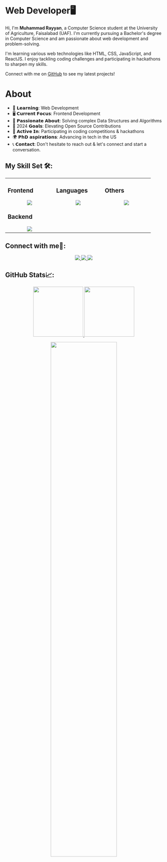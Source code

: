  

# Web Developer🖥️


Hi, I'm **Muhammad Rayyan**, a Computer Science student at the University of Agriculture, Faisalabad (UAF). I'm currently pursuing a Bachelor's degree in Computer Science and am passionate about web development and problem-solving.

I'm learning various web technologies like HTML, CSS, JavaScript, and ReactJS. I enjoy tackling coding challenges and participating in hackathons to sharpen my skills. 

Connect with me on [GitHub](https://github.com/code-with-anonymous) to see my latest projects!



# About


- 📘  𝗟𝗲𝗮𝗿𝗻𝗶𝗻𝗴: Web Development
- 🖥️ 𝗖𝘂𝗿𝗿𝗲𝗻𝘁 𝗙𝗼𝗰𝘂𝘀: Frontend Development
- 🧠 𝗣𝗮𝘀𝘀𝗶𝗼𝗻𝗮𝘁𝗲 𝗔𝗯𝗼𝘂𝘁: Solving complex Data Structures and Algorithms
- 🥅 2024 𝗚𝗼𝗮𝗹𝘀: Elevating Open Source Contributions
- 🚀 𝗔𝗰𝘁𝗶𝘃𝗲 𝗜𝗻: Participating in coding competitions & hackathons
- 🌍 𝗣𝗵𝗗 𝗮𝘀𝗽𝗶𝗿𝗮𝘁𝗶𝗼𝗻𝘀: Advancing in tech in the US
- 📞 𝗖𝗼𝗻𝘁𝗮𝗰𝘁: Don't hesitate to reach out & let's connect and start a conversation.

## My Skill Set 🛠️:

<table><tr><td valign="top" width="25%">

### Frontend  
<a href="https://github.com/arhamansari11">
<div align="center">  
       <img src="https://skillicons.dev/icons?i=html,css,bootstrap,tailwind,js,react,materialui&perline=4" /> 
</div>
</a>

### Backend  
<a href="https://github.com/arhamansari11">
<div align="center">   
     <img src="https://skillicons.dev/icons?i=firebase,nodejs,appwrite&perline=4" />

</div>
</a>
</td><td valign="top" width="25%">
    
### Languages
<a href="https://github.com/arhamansari11">
<div align="center">
       <img src="https://skillicons.dev/icons?i=js,cpp,python,&perline=4" /> 
</div>
</a>

</td><td valign="top" width="25%">
  
### Others
<a href="https://github.com/code-with-anonymous">
<div align="center">
       <img src="https://skillicons.dev/icons?i=git,github,npm,figma,vscode,netlify,vite,discord,stackoverflow,vscodeqt&perline=4" /> 
</div>
</a>
</td>
</tr></table>

## Connect with me🤝:
<div align="center">
    <a href="https://www.linkedin.com/in/muhammadrayyan05/" target="_blank">
        <img src="https://img.shields.io/badge/-Muhammad%20Rayyan-0077B5?style=flat&logo=Linkedin&logoColor=white"/>
    </a>
    <a target="_blank" href="mailto:mrr">
        <img src="https://img.shields.io/badge/-mrrayyan200@gmail.com-D14836?style=flat&logo=Gmail&logoColor=white"/>
    </a>
    <a href="https://leetcode.com/u/codewithanonymous/" target="_blank">
        <img src="https://img.shields.io/badge/-Muhammad%20Rayyan-FFA116?style=flat&logo=LeetCode&logoColor=white"/>
    </a>
</div>


## GitHub Stats📈:
<p align="center">
    <a href="https://github.com/code-with-anonymous">
        <img height="160em" src="https://github-readme-stats-git-masterrstaa-rickstaa.vercel.app/api?username=code-with-anonymous&show_icons=true&theme=algolia&include_all_commits=true&count_private=true&hide_border=true"/>
        <img height="160em" src="https://github-readme-stats-eight-theta.vercel.app/api/top-langs/?username=code-with-anonymous&langs_count=12&layout=compact&theme=algolia&include_all_commits=true&count_private=true&hide_border=true" />
    </a>
</p>

<p align="center">
    <a href="https://github.com/code-with-anonymous"> 
        <img width="65%" src="https://github-readme-streak-stats.herokuapp.com/?user=code-with-anonymous&theme=algolia&hide_border=true" /> 
    </a>  
</p>

<br>

<!-- 
<div align="center">
    <a href="https://github.com/code-with-anonymous">
        <img src="https://quotes-github-readme.vercel.app/api?theme=dark">
    </a>
</div> 
-->
